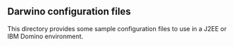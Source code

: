 Darwino configuration files
---------------------------

This directory provides some sample configuration files to use in a J2EE or IBM Domino environment.
